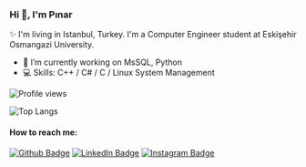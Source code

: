 ### Hi 👋, I'm Pınar

✨ I'm living in Istanbul, Turkey. I'm a Computer Engineer student at Eskişehir Osmangazi University.

- 🌱 I’m currently working on MsSQL, Python
- 💻 Skills: C++ / C# / C / Linux System Management

![Profile views](https://gpvc.arturio.dev/pinarkizilarslan)

![Top Langs](https://github-readme-stats.vercel.app/api/top-langs/?username=pinarkizilarslan&layout=compact)

#### How to reach me:
[![Github Badge](https://img.shields.io/badge/-Github-000?style=quare&labelColor=000&logo=Github&logoColor=white&link=link)](https://github.com/pinarkizilarslan) 
[![LinkedIn Badge](https://img.shields.io/badge/-LinkedIn-006192?style=quare&labelColor=000&logo=LinkedIn&logoColor=white&link=link)](https://www.linkedin.com/in/p%C4%B1nar-k%C4%B1z%C4%B1larslan/) 
[![Instagram Badge](https://img.shields.io/badge/-Instagram-C13584?style=flat-quare&labelColor=000&logo=instagram&logoColor=white&link=link)](https://www.instagram.com/pinarkzlrsln/) 
